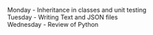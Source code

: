 Monday - Inheritance in classes and unit testing   
Tuesday - Writing Text and JSON files  
Wednesday - Review of Python
